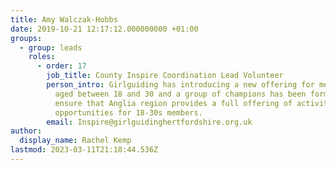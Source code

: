 ```yaml
---
title: Amy Walczak-Hobbs
date: 2019-10-21 12:17:12.000000000 +01:00
groups:
  - group: leads
    roles:
      - order: 17
        job_title: County Inspire Coordination Lead Volunteer
        person_intro: Girlguiding has introducing a new offering for members who are
          aged between 18 and 30 and a group of champions has been formed to
          ensure that Anglia region provides a full offering of activities and
          opportunities for 18-30s members.
        email: Inspire@girlguidinghertfordshire.org.uk
author:
  display_name: Rachel Kemp
lastmod: 2023-03-11T21:18:44.536Z
---
```

